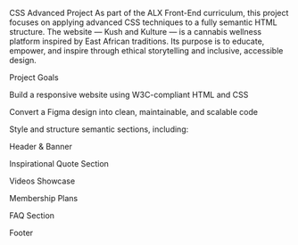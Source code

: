 CSS Advanced Project
As part of the ALX Front-End curriculum, this project focuses on applying advanced CSS techniques to a fully semantic HTML structure. The website — Kush and Kulture — is a cannabis wellness platform inspired by East African traditions. Its purpose is to educate, empower, and inspire through ethical storytelling and inclusive, accessible design.

Project Goals

Build a responsive website using W3C-compliant HTML and CSS

Convert a Figma design into clean, maintainable, and scalable code

Style and structure semantic sections, including:

Header & Banner

Inspirational Quote Section

Videos Showcase

Membership Plans

FAQ Section

Footer
